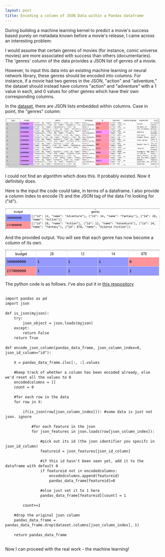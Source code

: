 ```yaml
---
layout: post
title: Encoding a column of JSON Data within a Pandas dataframe
---
```


During building a machine learning kernel to predict a movie's success based purely on metadata known before a movie's release, I came across an interesting problem:

I would assume that certain genres of movies (for instance, comic universe movies) are more associated with success than others (documentaries). The 'genres' column of the data provides a JSON list of genres of a movie. 

However, to input this data into an existing machine learning or neural network library, these genres should be encoded into columns. For instance, if a movie had two genres in the JSON, "action" and "adventure," the dataset should instead have columns "action" and "adventure" with a 1 value in each, and 0 values for other genres which have their own corresponding columns.

In the [dataset](https://www.kaggle.com/tmdb/tmdb-movie-metadata), there are JSON lists embedded within columns. Case in point, the "genres" column:

![JSON movie data](../images/algo/encoding_json/data.png "JSON movie data")

I could not find an algorithm which does this. It probably existed. Now it definitely does. 

Here is the input the code could take, in terms of a dataframe. I also provide a column index to encode (1) and the JSON tag of the data I'm looking for ("id").

![JSON movie data](../images/algo/encoding_json/input.png "Algorithm input")

And the provided output. You will see that each genre has now become a column of its own.

![JSON movie data](../images/algo/encoding_json/output.png "Algorithm output")

The python code is as follows. I've also put it in [this respository](https://github.com/rian-van-den-ander/encode_json_data_within_dataframe)

~~~~

import pandas as pd
import json

def is_json(myjson):
    try:
        json_object = json.loads(myjson)
    except:
        return False
    return True

def encode_json_column(pandas_data_frame, json_column_index=0, json_id_column="id"):
        
    X = pandas_data_frame.iloc[:, :].values
            
    #keep track of whether a column has been encoded already, else we'd reset all the values to 0
    encodedcolumns = []
    count = 0
    
    #for each row in the data
    for row in X:
        
        if(is_json(row[json_column_index])): #some data is just not json. ignore
            
            #for each feature in the json
            for json_features in json.loads(row[json_column_index]):
                
                #pick out its id (the json identifier you specifc in json_id_column)
                featureid = json_features[json_id_column]
                
                #if this id hasn't been seen yet, add it to the dataframe with default 0
                if featureid not in encodedcolumns:
                    encodedcolumns.append(featureid)
                    pandas_data_frame[featureid]=0
                   
                #else just set it to 1 here
                pandas_data_frame[featureid][count] = 1
    
        count+=1

    #drop the original json column
    pandas_data_frame = pandas_data_frame.drop(dataset.columns[json_column_index], 1)
    
    return pandas_data_frame


~~~~

Now I can proceed with the real work - the machine learning!

